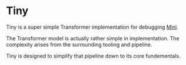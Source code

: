 # Tiny

Tiny is a super simple Transformer implementation for debugging [Mini](https://github.com/teleprint-me/mini.git).

The Transformer model is actually rather simple in implementation. The complexity arises from the surrounding tooling and pipeline.

Tiny is designed to simplify that pipeline down to its core fundementals.
